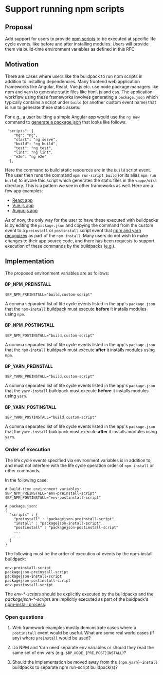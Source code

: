 # Support running npm scripts

## Proposal

Add support for users to provide [npm scripts](https://docs.npmjs.com/cli/v6/configuring-npm/package-json#scripts)
to be executed at specific life cycle events, like before and after installing modules.
Users will provide them via build-time environment variables as defined in this RFC.

## Motivation

There are cases where users like the buildpack to run npm scripts in addition
to installing dependencies. Many frontend web application frameworks like
Angular, React, Vue.js etc. use node package managers like npm and yarn to
generate static files like html, js and css. The application workflow using
these frameworks involves generating a `package.json` which typically contains
a script under `build` (or another custom event name) that is run to generate
these static assets.

For e.g., a user building a simple Angular app would use the `ng new` command
to [generate a package.json](https://angular.io/guide/npm-packages#packagejson)
that looks like follows:
```
 "scripts": {
    "ng": "ng",
    "start": "ng serve",
    "build": "ng build",
    "test": "ng test",
    "lint": "ng lint",
    "e2e": "ng e2e"
  },
```

Here the command to build static resources are in the `build` script event. The
user then runs the command `npm run-script build` (or its alias `npm run build`)
to invoke this script which generates the static files in the
`<app>/dist` directory. This is a pattern we see in other frameworks as well.
Here are a few app examples:
* [React app](https://github.com/facebook/create-react-app/tree/v4.0.1)
* [Vue.js app](https://github.com/gothinkster/vue-realworld-example-app)
* [Augur.js app](https://github.com/AugurProject/augur-app/tree/v1.16.11)


As of now, the only way for the user to have these executed with buildpacks is
by editing the `package.json` and copying the command from the custom event to
a `preinstall` or `postinstall` script event that [npm and yarn recognizes](https://docs.npmjs.com/cli/v6/using-npm/scripts#npm-install)
as part of the `npm install`.  Many users do not wish to make changes to their
app source code, and there has been requests to support execution of these
commands by the buildpacks
([e.g.](https://github.com/paketo-buildpacks/yarn/issues/59)).

## Implementation
The proposed environment variables are as follows:

#### BP_NPM_PREINSTALL
```shell
$BP_NPM_PREINSTALL="build,custom-script"
```
A comma separated list of life cycle events listed in the app's `package.json`
that the `npm-install` buildpack must execute **before** it installs modules
using `npm`.

#### BP_NPM_POSTINSTALL
```shell
$BP_NPM_POSTINSTALL="build,custom-script"
```
A comma separated list of life cycle events listed in the app's `package.json`
that the `npm-install` buildpack must execute **after** it installs modules using `npm`.

#### BP_YARN_PREINSTALL
```shell
$BP_YARN_PREINSTALL="build,custom-script"
```
A comma separated list of life cycle events listed in the app's `package.json`
that the `yarn-install` buildpack must execute **before** it installs modules
using `yarn`.

#### BP_YARN_POSTINSTALL
```shell
$BP_YARN_POSTINSTALL="build,custom-script"
```
A comma separated list of life cycle events listed in the app's `package.json`
that the `yarn-install` buildpack must execute **after** it installs modules
using `yarn`.

### Order of execution

The life cycle events specified via environment variables is in addition to,
and must not interfere with the life cycle operation order of `npm install` or
other commands.

In the following case:

```
# Build-time environment variables:
$BP_NPM_PREINSTALL="env-preinstall-script"
$BP_NPM_POSTINSTALL="env-postinstall-script"

# package.json:
{
  "scripts" : {
    "preinstall" : "packagejson-preinstall-script",
    "install" : "packagejson-install-script",
    "postinstall" : "packagejson-postinstall-script"
    ...
    ...
  }
}
```

The following must be the order of execution of events by the npm-install buildpack:
```
env-preinstall-script
packagejson-preinstall-script
packagejson-install-script
packagejson-postinstall-script
env-postinstall-script
```

The *env-&ast;-script*s should be explicitly executed by the buildpacks and the
*packagejson-&ast;-script*s are implicitly executed as part of the buidpack's
[npm-install process](https://docs.npmjs.com/cli/v6/using-npm/scripts#npm-install).

### Open questions

1. Web framework examples mostly demonstrate cases where a `postinstall` event
   would be useful. What are some real world cases (if any) where `preinstall`
   would be used?

1. Do NPM and Yarn need separate env variables or should they read the same set
   of env vars (e.g. `$BP_NODE_{PRE,POST}INSTALL`)?

1. Should the implementation be moved away from the `{npm,yarn}-install`
   buildpacks to separate npm run-script buildpack(s)?
